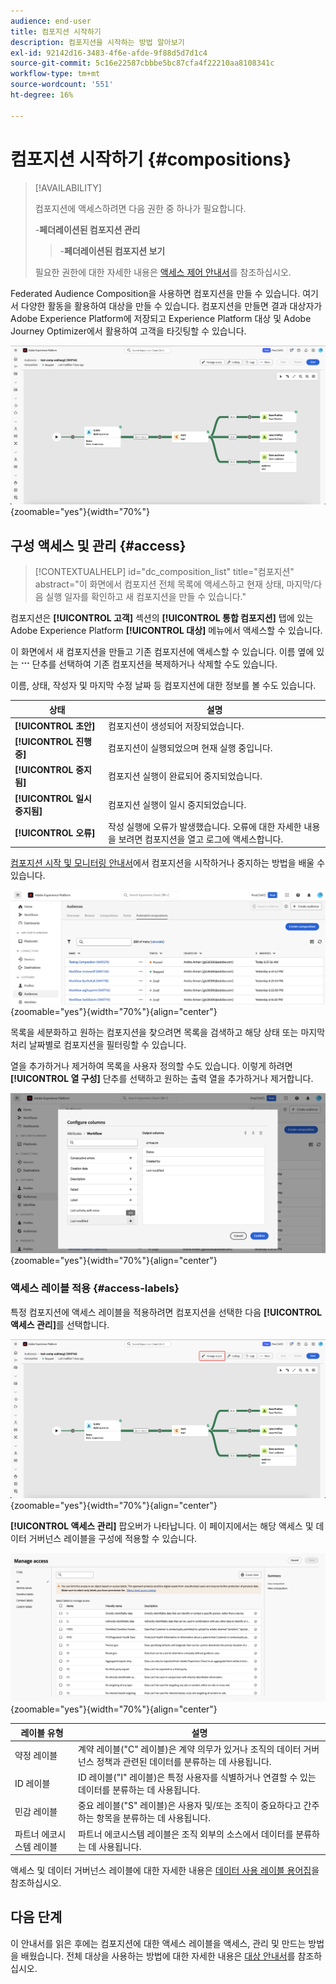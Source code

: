 ```yaml
---
audience: end-user
title: 컴포지션 시작하기
description: 컴포지션을 시작하는 방법 알아보기
exl-id: 92142d16-3483-4f6e-afde-9f88d5d7d1c4
source-git-commit: 5c16e22587cbbbe5bc87cfa4f22210aa8108341c
workflow-type: tm+mt
source-wordcount: '551'
ht-degree: 16%

---
```


# 컴포지션 시작하기 {#compositions}

>[!AVAILABILITY]
>
>컴포지션에 액세스하려면 다음 권한 중 하나가 필요합니다.
>
>-**페더레이션된 컴포지션 관리**
>>-**페더레이션된 컴포지션 보기**
>
>필요한 권한에 대한 자세한 내용은 [액세스 제어 안내서](/help/governance-privacy-security/access-control.md)를 참조하십시오.

Federated Audience Composition을 사용하면 컴포지션을 만들 수 있습니다. 여기서 다양한 활동을 활용하여 대상을 만들 수 있습니다. 컴포지션을 만들면 결과 대상자가 Adobe Experience Platform에 저장되고 Experience Platform 대상 및 Adobe Journey Optimizer에서 활용하여 고객을 타깃팅할 수 있습니다.

![샘플 컴포지션 워크플로가 Federated Audience Composition 내에 표시됩니다.](assets/gs-compositions/composition-example.png){zoomable="yes"}{width="70%"}

## 구성 액세스 및 관리 {#access}

>[!CONTEXTUALHELP]
>id="dc_composition_list"
>title="컴포지션"
>abstract="이 화면에서 컴포지션 전체 목록에 액세스하고 현재 상태, 마지막/다음 실행 일자를 확인하고 새 컴포지션을 만들 수 있습니다."

컴포지션은 **[!UICONTROL 고객]** 섹션의 **[!UICONTROL 통합 컴포지션]** 탭에 있는 Adobe Experience Platform **[!UICONTROL 대상]** 메뉴에서 액세스할 수 있습니다.

이 화면에서 새 컴포지션을 만들고 기존 컴포지션에 액세스할 수 있습니다. 이름 옆에 있는 ![줄임표](/help/assets/icons/more.png) 단추를 선택하여 기존 컴포지션을 복제하거나 삭제할 수도 있습니다.

이름, 상태, 작성자 및 마지막 수정 날짜 등 컴포지션에 대한 정보를 볼 수도 있습니다.

| 상태 | 설명 |
| ------ | ----------- |
| **[!UICONTROL 초안]** | 컴포지션이 생성되어 저장되었습니다. |
| **[!UICONTROL 진행 중]** | 컴포지션이 실행되었으며 현재 실행 중입니다. |
| **[!UICONTROL 중지됨]** | 컴포지션 실행이 완료되어 중지되었습니다. |
| **[!UICONTROL 일시 중지됨]** | 컴포지션 실행이 일시 중지되었습니다. |
| **[!UICONTROL 오류]** | 작성 실행에 오류가 발생했습니다. 오류에 대한 자세한 내용을 보려면 컴포지션을 열고 로그에 액세스합니다. |

[컴포지션 시작 및 모니터링 안내서](./start-monitor-composition.md)에서 컴포지션을 시작하거나 중지하는 방법을 배울 수 있습니다.

![사용 가능한 컴포지션 목록이 표시됩니다.](assets/gs-compositions/compositions-list.png){zoomable="yes"}{width="70%"}{align="center"}

목록을 세분화하고 원하는 컴포지션을 찾으려면 목록을 검색하고 해당 상태 또는 마지막 처리 날짜별로 컴포지션을 필터링할 수 있습니다.

열을 추가하거나 제거하여 목록을 사용자 정의할 수도 있습니다. 이렇게 하려면 **[!UICONTROL 열 구성]** 단추를 선택하고 원하는 출력 열을 추가하거나 제거합니다.

![컴포지션 찾아보기 페이지에 추가할 수 있는 사용 가능한 열 목록이 표시됩니다.](assets/gs-compositions/compositions-columns.png){zoomable="yes"}{width="70%"}{align="center"}

### 액세스 레이블 적용 {#access-labels}

특정 컴포지션에 액세스 레이블을 적용하려면 컴포지션을 선택한 다음 **[!UICONTROL 액세스 관리]**&#x200B;를 선택합니다.

![컴포지션 캔버스 내에서 &quot;액세스 관리&quot; 단추가 강조 표시됩니다.](assets/gs-compositions/select-manage-access.png){zoomable="yes"}{width="70%"}{align="center"}

**[!UICONTROL 액세스 관리]** 팝오버가 나타납니다. 이 페이지에서는 해당 액세스 및 데이터 거버넌스 레이블을 구성에 적용할 수 있습니다.

![액세스 관리 팝오버가 표시됩니다. 이 목록에는 컴포지션에 적용할 수 있는 모든 레이블 목록이 표시됩니다.](assets/gs-compositions/manage-access.png){zoomable="yes"}{width="70%"}{align="center"}

| 레이블 유형 | 설명 |
| ---------- | ----------- |
| 약정 레이블 | 계약 레이블(&quot;C&quot; 레이블)은 계약 의무가 있거나 조직의 데이터 거버넌스 정책과 관련된 데이터를 분류하는 데 사용됩니다. |
| ID 레이블 | ID 레이블(&quot;I&quot; 레이블)은 특정 사용자를 식별하거나 연결할 수 있는 데이터를 분류하는 데 사용됩니다. |
| 민감 레이블 | 중요 레이블(&quot;S&quot; 레이블)은 사용자 및/또는 조직이 중요하다고 간주하는 항목을 분류하는 데 사용됩니다. |
| 파트너 에코시스템 레이블 | 파트너 에코시스템 레이블은 조직 외부의 소스에서 데이터를 분류하는 데 사용됩니다. |

액세스 및 데이터 거버넌스 레이블에 대한 자세한 내용은 [데이터 사용 레이블 용어집](https://experienceleague.adobe.com/en/docs/experience-platform/data-governance/labels/reference)을 참조하십시오.

## 다음 단계

이 안내서를 읽은 후에는 컴포지션에 대한 액세스 레이블을 액세스, 관리 및 만드는 방법을 배웠습니다. 전체 대상을 사용하는 방법에 대한 자세한 내용은 [대상 안내서](../start/audiences.md)를 참조하십시오.
